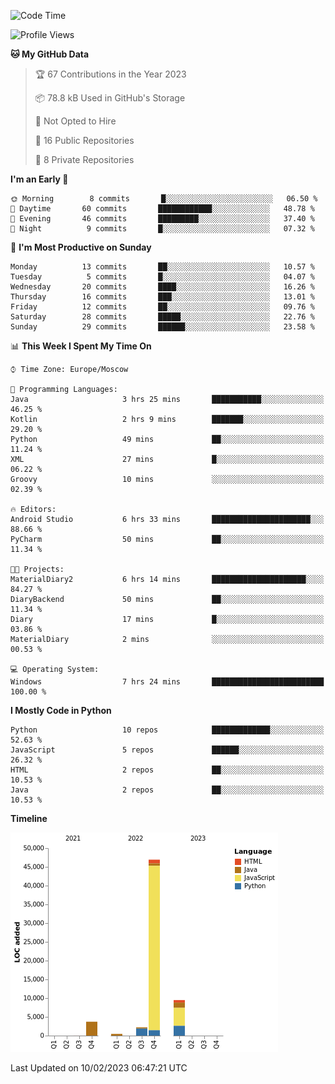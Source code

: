 <!--START_SECTION:waka-->
![Code Time](http://img.shields.io/badge/Code%20Time-21%20hrs%2039%20mins-blue)

![Profile Views](http://img.shields.io/badge/Profile%20Views-73-blue)

**🐱 My GitHub Data** 

> 🏆 67 Contributions in the Year 2023
 > 
> 📦 78.8 kB Used in GitHub's Storage 
 > 
> 🚫 Not Opted to Hire
 > 
> 📜 16 Public Repositories 
 > 
> 🔑 8 Private Repositories  
 > 
**I'm an Early 🐤** 

```text
🌞 Morning        8 commits       █░░░░░░░░░░░░░░░░░░░░░░░░   06.50 % 
🌆 Daytime       60 commits       ████████████░░░░░░░░░░░░░   48.78 % 
🌃 Evening       46 commits       █████████░░░░░░░░░░░░░░░░   37.40 % 
🌙 Night          9 commits       █░░░░░░░░░░░░░░░░░░░░░░░░   07.32 % 

```
📅 **I'm Most Productive on Sunday** 

```text
Monday          13 commits       ██░░░░░░░░░░░░░░░░░░░░░░░   10.57 % 
Tuesday          5 commits       █░░░░░░░░░░░░░░░░░░░░░░░░   04.07 % 
Wednesday       20 commits       ████░░░░░░░░░░░░░░░░░░░░░   16.26 % 
Thursday        16 commits       ███░░░░░░░░░░░░░░░░░░░░░░   13.01 % 
Friday          12 commits       ██░░░░░░░░░░░░░░░░░░░░░░░   09.76 % 
Saturday        28 commits       █████░░░░░░░░░░░░░░░░░░░░   22.76 % 
Sunday          29 commits       ██████░░░░░░░░░░░░░░░░░░░   23.58 % 

```


📊 **This Week I Spent My Time On** 

```text
⌚︎ Time Zone: Europe/Moscow

💬 Programming Languages: 
Java                     3 hrs 25 mins       ███████████░░░░░░░░░░░░░░   46.25 % 
Kotlin                   2 hrs 9 mins        ███████░░░░░░░░░░░░░░░░░░   29.20 % 
Python                   49 mins             ██░░░░░░░░░░░░░░░░░░░░░░░   11.24 % 
XML                      27 mins             █░░░░░░░░░░░░░░░░░░░░░░░░   06.22 % 
Groovy                   10 mins             ░░░░░░░░░░░░░░░░░░░░░░░░░   02.39 % 

🔥 Editors: 
Android Studio           6 hrs 33 mins       ██████████████████████░░░   88.66 % 
PyCharm                  50 mins             ██░░░░░░░░░░░░░░░░░░░░░░░   11.34 % 

🐱‍💻 Projects: 
MaterialDiary2           6 hrs 14 mins       █████████████████████░░░░   84.27 % 
DiaryBackend             50 mins             ██░░░░░░░░░░░░░░░░░░░░░░░   11.34 % 
Diary                    17 mins             █░░░░░░░░░░░░░░░░░░░░░░░░   03.86 % 
MaterialDiary            2 mins              ░░░░░░░░░░░░░░░░░░░░░░░░░   00.53 % 

💻 Operating System: 
Windows                  7 hrs 24 mins       █████████████████████████   100.00 % 

```

**I Mostly Code in Python** 

```text
Python                   10 repos            █████████████░░░░░░░░░░░░   52.63 % 
JavaScript               5 repos             ██████░░░░░░░░░░░░░░░░░░░   26.32 % 
HTML                     2 repos             ██░░░░░░░░░░░░░░░░░░░░░░░   10.53 % 
Java                     2 repos             ██░░░░░░░░░░░░░░░░░░░░░░░   10.53 % 

```


**Timeline**

![Chart not found](https://raw.githubusercontent.com/Adlemex/Adlemex/main/charts/bar_graph.png) 


 Last Updated on 10/02/2023 06:47:21 UTC
<!--END_SECTION:waka-->
